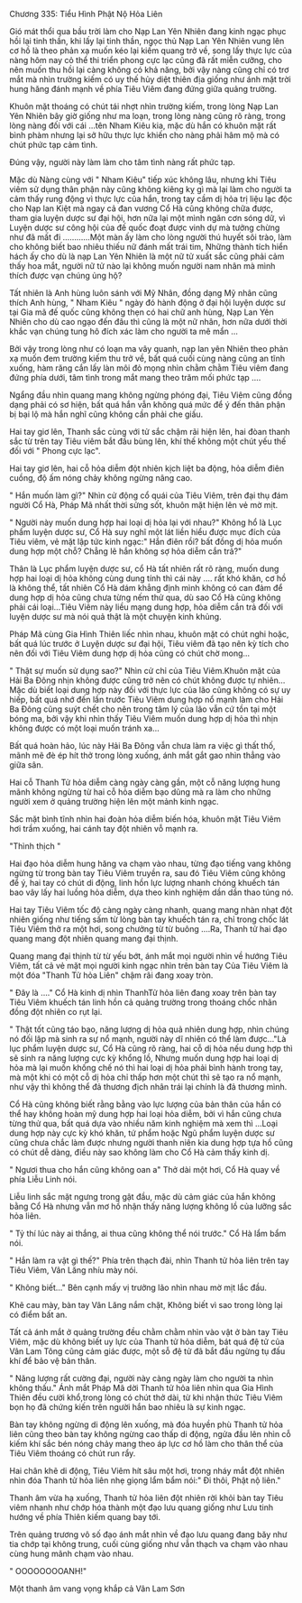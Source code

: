 




Chương 335: Tiểu Hình Phật Nộ Hỏa Liên


Gió mát thổi qua bầu trời làm cho Nạp Lan Yên Nhiên đang kinh ngạc phục hồi lại tinh thần, khi lấy lại tinh thần, ngọc thủ Nạp Lan Yên Nhiên vung lên cơ hồ là theo phản xạ muốn kéo lại kiếm quang trở về, song lấy thực lực của nàng hôm nay cỏ thể thi triển phong cực lạc cũng đã rất miễn cưỡng, cho nên muốn thu hồi lại càng không có khả năng, bởi vậy nàng cũng chỉ có trơ mắt mà nhìn trường kiếm có uy thế hủy diệt thiên địa giống như ánh mặt trời hung hăng đánh mạnh về phía Tiêu Viêm đang đứng giữa quảng trường.

Khuôn mặt thoáng có chút tái nhợt nhìn trường kiếm, trong lòng Nạp Lan Yên Nhiên bây giờ giống như ma loạn, trong lòng nàng cũng rõ ràng, trong lòng nàng đối với cái …tên Nham Kiêu kia, mặc dù hắn có khuôn mặt rất bình phàm nhưng lại sở hữu thực lực khiến cho nàng phải hâm mộ mà có chút phức tạp cảm tình.

Đúng vậy, người này làm làm cho tâm tình nàng rất phức tạp.

Mặc dù Nàng cùng với " Nham Kiêu" tiếp xúc không lâu, nhưng khi Tiêu viêm sử dụng thân phận này cũng không kiêng kỵ gì mà lại làm cho người ta cảm thấy rung động vì thực lực của hắn, trong tay cầm dị hỏa trị liệu lạc độc cho Nạp lan Kiệt mà ngay cả đan vương Cổ Hà cũng không chữa được, tham gia luyện dược sư đại hội, hơn nữa lại một mình ngăn cơn sóng dữ, vì Luyện dược sư công hội của đế quốc đoạt được vinh dự mà tưởng chừng như đã mất đi …………Một màn ấy làm cho lòng người thú huyết sôi trào, làm cho không biết bao nhiêu thiếu nữ đánh mất trái tim, Những thành tích hiển hách ấy cho dù là nạp Lan Yên Nhiên là một nữ tử xuất sắc cũng phải cảm thấy hoa mắt, người nữ tử nào lại không muốn người nam nhân mà mình thích được vạn chúng ủng hộ?

Tất nhiên là Anh hùng luôn sánh với Mỹ Nhân, đồng dạng Mỹ nhân cũng thích Anh hùng, " Nham Kiêu " ngày đó hành động ở đại hội luyện dược sư tại Gia mã đế quốc cũng không thẹn có hai chữ anh hùng, Nạp Lan Yên Nhiên cho dù cao ngạo đến đâu thì cũng là một nữ nhân, hơn nữa dưới thời khắc vạn chúng tung hô đích xác làm cho người ta mê mẩn …

Bởi vậy trong lòng như có loạn ma vây quanh, nạp lan yên Nhiên theo phản xạ muốn đem trường kiếm thu trở về, bất quá cuối cùng nàng cũng an tĩnh xuống, hàm răng cắn lấy làn môi đỏ mọng nhìn chằm chằm Tiêu viêm đang đứng phía dưới, tâm tình trong mắt mang theo trăm mối phức tạp ….

Ngẩng đầu nhìn quang mang không ngừng phóng đại, Tiêu Viêm cũng đồng dạng phải có sơ hiện, bất quá hắn vẫn không quá mức để ý đến thân phận bị bại lộ mà hắn nghĩ cũng không cần phải che giấu.

Hai tay giơ lên, Thanh sắc cùng với tử sắc chậm rãi hiện lên, hai đòan thanh sắc từ trên tay Tiêu viêm bắt đầu bùng lên, khí thế không một chút yếu thế đối với " Phong cực lạc".

Hai tay giơ lên, hai cỗ hỏa diễm đột nhiên kịch liệt ba động, hỏa diễm điên cuồng, độ ấm nóng chảy không ngừng nâng cao.

" Hắn muốn làm gì?" Nhìn cử động cổ quái của Tiêu Viêm, trên đại thụ đám người Cổ Hà, Pháp Mã nhất thời sửng sốt, khuôn mặt hiện lên vẻ mờ mịt.

" Người này muốn dung hợp hai loại dị hỏa lại với nhau?" Không hổ là Lục phẩm luyện dược sư, Cổ Hà suy nghĩ một lát liền hiểu được mục đích của Tiêu viêm, vẻ mặt lập tức kinh ngạc:" Hắn điên rồi? bất đồng dị hỏa muốn dung hợp một chỗ? Chẳng lẽ hắn không sợ hỏa diễm cắn trả?"

Thân là Lục phẩm luyện dược sư, cổ Hà tất nhiên rất rõ ràng, muốn dung hợp hai loại dị hỏa không cùng dung tính thì cái này …. rất khó khăn, cơ hồ là không thể, tất nhiên Cổ Hà dám khẳng định mình không có can đảm để dung hợp dị hỏa cũng chưa từng nếm thử qua, dù sao Cổ Hà cũng không phải cái loại…Tiêu Viêm này liều mạng dung hợp, hỏa diễm cắn trả đối với luyện dược sư mà nói quả thật là một chuyện kinh khủng.

Pháp Mã cùng Gia Hình Thiên liếc nhìn nhau, khuôn mặt có chút nghi hoặc, bất quá lúc trước ở Luyện dược sư đại hội, Tiêu viêm đã tạo nên kỳ tích cho nên đối với Tiêu Viêm dung hợp dị hỏa cũng có chút chờ mong…

" Thật sự muốn sử dụng sao?" Nhìn cử chỉ của Tiêu Viêm.Khuôn mặt của Hải Ba Đông nhịn không được cũng trở nên có chút không được tự nhiên…Mặc dù biết loại dung hợp này đối với thực lực của lão cũng không có sự uy hiếp, bất quá nhớ đến lần trước Tiêu Viêm dung hợp nổ mạnh làm cho Hải Ba Đông cũng suýt chết cho nên trong tâm lý của lão vẫn cứ tồn tại một bóng ma, bởi vậy khi nhìn thấy Tiêu Viêm muốn dung hợp dị hỏa thì nhịn không được có một loại muốn tránh xa…

Bất quá hoàn hảo, lúc này Hải Ba Đông vẫn chưa làm ra việc gì thất thố, mãnh mẽ đè ép hít thở trong lòng xuống, ánh mắt gắt gao nhìn thẳng vào giữa sân.

Hai cỗ Thanh Tử hỏa diễm càng ngày càng gần, một cỗ năng lượng hung mãnh không ngừng từ hai cỗ hỏa diễm bạo dũng mà ra làm cho những người xem ở quảng trường hiện lên một mảnh kinh ngạc.

Sắc mặt bình tĩnh nhìn hai đoàn hỏa diễm biến hóa, khuôn mặt Tiêu Viêm hơi trầm xuống, hai cánh tay đột nhiên vỗ mạnh ra.

"Thình thịch "

Hai đạo hỏa diễm hung hăng va chạm vào nhau, từng đạo tiếng vang không ngừng từ trong bàn tay Tiêu Viêm truyền ra, sau đó Tiêu Viêm cũng không để ý, hai tay có chút di động, linh hồn lực lượng nhanh chóng khuếch tán bao vây lấy hai luồng hỏa diễm, dựa theo kinh nghiệm dần dần thao túng nó.

Hai tay Tiêu Viêm tốc độ càng ngày càng nhanh, quang mang nhàn nhạt đột nhiên giống như tiếng sấm từ lòng bàn tay khuếch tán ra, chỉ trong chốc lát Tiêu Viêm thở ra một hơi, song chưởng từ từ buông ….Ra, Thanh tử hai đạo quang mang đột nhiên quang mang đại thịnh.

Quang mang đại thịnh từ từ yếu bớt, ánh mắt mọi người nhìn về hướng Tiêu Viêm, tất cả vẻ mặt mọi người kinh ngạc nhìn trên bàn tay Của Tiêu Viêm là một đóa "Thanh Tử hỏa Liên" chậm rãi đang xoay tròn.

" Đây là …." Cổ Hà kinh dị nhìn ThanhTử hỏa liên đang xoay trên bàn tay Tiêu Viêm khuếch tán linh hồn cả quảng trường trong thoáng chốc nhãn đồng đột nhiên co rụt lại.

" Thật tốt cũng táo bạo, năng lượng dị hỏa quả nhiên dung hợp, nhìn chúng nó đối lập mà sinh ra sự nổ mạnh, người này dĩ nhiên có thể làm được…"Là lục phẩm luyện dược sư, Cổ Hà cũng rõ ràng, hai cỗ dị hỏa nếu dung hợp thì sẽ sinh ra năng lượng cực kỳ khổng lồ, Nhưng muốn dung hợp hai loại dị hỏa mà lại muốn khống chế nó thì hai loại dị hỏa phải bình hành trong tay, mà một khi có một cỗ dị hỏa chỉ thấp hơn một chút thì sẽ tạo ra nổ mạnh, như vậy thì không thể đả thương địch nhân trái lại chính là đả thương mình.

Cổ Hà cũng không biết rằng bằng vào lực lượng của bản thân của hắn có thể hay không hoàn mỹ dung hợp hai loại hỏa diễm, bởi vì hắn cũng chưa từng thử qua, bất quá dựa vào nhiều năm kinh nghiệm mà xem thì …Loại dung hợp này cực kỳ khó khăn, tứ phẩm hoặc Ngũ phẩm luyện dược sư cũng chưa chắc làm được nhưng người thanh niên kia dung hợp tựa hồ cũng có chút dễ dàng, điều này sao không làm cho Cổ Hà cảm thấy kinh dị.

" Ngươi thua cho hắn cũng không oan a" Thở dài một hơi, Cổ Hà quay về phía Liễu Linh nói.

Liễu linh sắc mặt ngưng trong gật đầu, mặc dù cảm giác của hắn không bằng Cổ Hà nhưng vẫn mơ hồ nhận thấy năng lượng không lồ của lưỡng sắc hỏa liên.

" Tỷ thí lúc này ai thắng, ai thua cũng không thể nói trước." Cổ Hà lẩm bẩm nói.

" Hắn làm ra vật gì thế?" Phía trên thạch đài, nhìn Thanh tử hỏa liên trên tay Tiêu Viêm, Vân Lăng nhíu mày nói.

" Không biết…" Bên cạnh mấy vị trưởng lão nhìn nhau mờ mịt lắc đầu.

Khẽ cau mày, bàn tay Vân Lăng nắm chặt, Không biết vì sao trong lòng lại có điểm bất an.

Tất cả ánh mắt ở quảng trường đều chằm chằm nhìn vào vật ở bàn tay Tiêu Viêm, mặc dù không biết uy lực của Thanh tử hỏa diễm, bát quá đệ tử của Vân Lam Tông cũng cảm giác được, một sỗ đệ tử đã bắt đầu ngừng tụ đấu khí để bảo vệ bản thân.

" Năng lượng rất cường đại, người này càng ngày làm cho người ta nhìn không thấu." Ánh mắt Pháp Mã dời Thanh tử hỏa liên nhìn qua Gia Hình Thiên đều cười khổ,trong lòng có chút thở dài, từ khi nhận thức Tiêu Viêm bọn họ đã chứng kiến trên người hắn bao nhiêu là sự kinh ngạc.

Bàn tay không ngừng di động lên xuống, mà đóa huyền phù Thanh tử hỏa liên cũng theo bàn tay không ngừng cao thấp di động, ngửa đầu lên nhìn cỗ kiếm khí sắc bén nóng chảy mang theo áp lực cơ hồ làm cho thân thể của Tiêu Viêm thoáng có chút run rẩy.

Hai chân khẽ di động, Tiêu Viêm hít sâu một hơi, trong nháy mắt đột nhiên nhìn đóa Thanh tử hỏa liên nhẹ giọng lẩm bẩm nói:" Đi thôi, Phật nộ liên."

Thanh âm vừa hạ xuống, Thanh tử hỏa liên đột nhiên rời khỏi bàn tay Tiêu viêm nhanh như chớp hóa thành một đạo lưu quang giống như Lưu tinh hướng về phía Thiên kiếm quang bay tới.

Trên quảng trương vô số đạo ánh mắt nhìn về đạo lưu quang đang băy như tia chớp tại không trung, cuối cùng giống như vẫn thạch va chạm vào nhau cùng hung mãnh chạm vào nhau.

" OOOOOOOOANH!"

Một thanh âm vang vọng khắp cả Vân Lam Sơn





